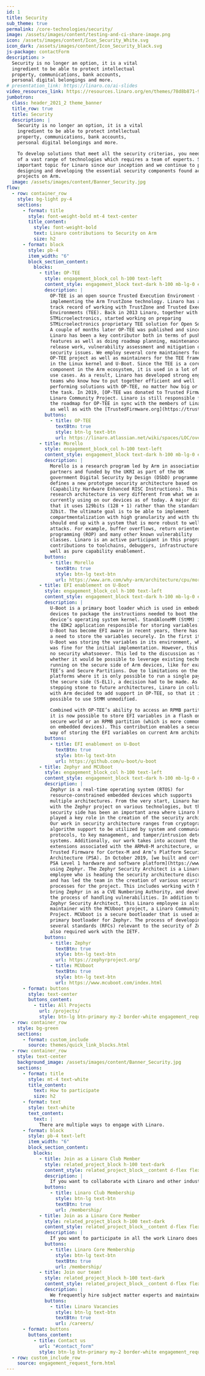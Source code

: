 ```yaml
---
id: 1
title: Security
sub_theme: true
permalink: /core-technologies/security/
image: /assets/images/content/testing-and-ci-share-image.png
icon: /assets/images/content/Icon_Security_White.svg
icon_dark: /assets/images/content/Icon_Security_black.svg
js-package: contactForm
description: >
  Security is no longer an option, it is a vital
  ingredient to be able to protect intellectual
  property, communications, bank accounts,
  personal digital belongings and more.
# presentation_link: https://linaro.co/ai-slides
video_resources_link: https://resources.linaro.org/en/themes/78d8b871-93f5-45a9-9ed0-2cdd8769f852
jumbotron:
  class: header_2021_2 theme_banner
  title_row: true
  title: Security
  description: |
    Security is no longer an option, it is a vital
    ingredient to be able to protect intellectual
    property, communications, bank accounts,
    personal digital belongings and more.

    To develop solutions that meet all the security criterias, you need to have a solid understanding
    of a vast range of technologies which requires a team of experts. Security has been an
    important topic for Linaro since our inception and we continue to play an instrumental role in
    designing and developing the essential security components found across multiple open source
    projects on Arm.
  image: /assets/images/content/Banner_Security.jpg
flow:
  - row: container_row
    style: bg-light py-4
    sections:
      - format: title
        style: font-weight-bold mt-4 text-center
        title_content:
          style: font-weight-bold
          text: Linaro contributions to Security on Arm
          size: h2
      - format: block
        style: pb-4
        item_width: "6"
        block_section_content:
          blocks:
            - title: OP-TEE
              style: engagement_block_col h-100 text-left
              content_style: engagement_block text-dark h-100 mb-lg-0 engagement_block_content d-flex flex-column justify-content-around align-items-baseline
              description: |
                OP-TEE is an open source Trusted Execution Enviroment (TEE)
                implementing the Arm TrustZone technology. Linaro has a long
                track record of working with TrustZone and Trusted Execution
                Environments (TEE). Back in 2013 Linaro, together with
                STMicroelectronics, started working on preparing
                STMicroelectronics proprietary TEE solution for Open Source.
                A couple of months later OP-TEE was published and since then
                Linaro has been a key contributor both in terms of pushing new
                features as well as doing roadmap planning, maintenance,
                release work, vulnerability assessment and mitigation of
                security issues. We employ several core maintainers for the
                OP-TEE project as well as maintainers for the TEE framework
                in the Linux kernel and U-Boot. Since the TEE is a core
                component in the Arm ecosystem, it is used in a lot of different
                use cases. As a result, Linaro has developed strong engineering
                teams who know how to put together efficient and well
                performing solutions with OP-TEE, no matter how big or small
                the task. In 2019, [OP-TEE was donated to Trusted Firmware](/news/linaro-donates-op-tee-into-the-trusted-firmware-project/), a
                Linaro Community Project. Linaro is still responsible for driving
                the roadmap for OP-TEE in sync with the members of Linaro
                as well as with the [TrustedFirmware.org](https://trustedfirmware.org/) project.
              buttons:
                - title: OP-TEE
                  textBtn: true
                  style: btn-lg text-btn
                  url: https://linaro.atlassian.net/wiki/spaces/LOC/overview
            - title: Morello
              style: engagement_block_col h-100 text-left
              content_style: engagement_block text-dark h-100 mb-lg-0 engagement_block_content d-flex flex-column justify-content-around align-items-baseline
              description: |
                Morello is a research program led by Arm in association with
                partners and funded by the UKRI as part of the UK
                government Digital Security by Design (DSbD) programme. It
                defines a new prototype security architecture based on CHERI
                (Capability Hardware Enhanced RISC Instructions). This new
                research architecture is very different from what we are
                currently using on our devices as of today. A major difference is
                that it uses 129bits (128 + 1) rather than the standard 64bit or
                32bit. The ultimate goal is to be able to implement
                compartmentalization with high granularity and with that we
                should end up with a system that is more robust to well known
                attacks. For example, buffer overflows, return oriented
                programming (ROP) and many other known vulnerability
                classes. Linaro is an active participant in this program with
                contributions to toolchains, debuggers, infrastructure work as
                well as pure capability enablement.
              buttons:
                - title: Morello
                  textBtn: true
                  style: btn-lg text-btn
                  url: https://www.arm.com/why-arm/architecture/cpu/morello
            - title: EFI enablement on U-Boot
              style: engagement_block_col h-100 text-left
              content_style: engagement_block text-dark h-100 mb-lg-0 engagement_block_content d-flex flex-column justify-content-around align-items-baseline
              description: |
                U-Boot is a primary boot loader which is used in embedded
                devices to package the instructions needed to boot the
                device’s operating system kernel. StandAloneMM (StMM) is
                the EDK2 application responsible for storing variables. Since
                U-Boot has become EFI aware in recent years, there has been
                a need to store the variables securely. In the first iterations,
                U-Boot was storing the variables in its environment, which
                was fine for the initial implementation. However, this offered
                no security whatsoever. This led to the discussion as to
                whether it would be possible to leverage existing technology
                running on the secure side of Arm devices, like for example
                TEE’s and Secure Partitions. Due to limitations on the current
                platforms where it is only possible to run a single payload on
                the secure side (S-EL1), a decision had to be made. As a
                stepping stone to future architectures, Linaro in collaboration
                with Arm decided to add support in OP-TEE, so that it is
                possible to use StMM unmodified.

                Combined with OP-TEE’s ability to access an RPMB partition,
                it is now possible to store EFI variables in a flash on the
                secure world or an RPMB partition (which is more common
                on embedded devices). This contribution enables a secure
                way of storing the EFI variables on current Arm architectures.
              buttons:
                - title: EFI enablement on U-Boot
                  textBtn: true
                  style: btn-lg text-btn
                  url: https://github.com/u-boot/u-boot
            - title: Zephyr and MCUboot
              style: engagement_block_col h-100 text-left
              content_style: engagement_block text-dark h-100 mb-lg-0 engagement_block_content d-flex flex-column justify-content-around align-items-baseline
              description: |
                Zephyr is a real-time operating system (RTOS) for
                resource-constrained embedded devices which supports
                multiple architectures. From the very start, Linaro has worked
                with the Zephyr project on various technologies, but the
                security side has been an important area where Linaro has
                played a key role in the creation of the security architecture.
                Our work in security architecture ranges from cryptographic
                algorithm support to be utilized by system and communication
                protocols, to key management, and tamper/intrusion detection
                systems. Additionally, our work takes into account the security
                extensions associated with the ARMv8-M architecture, using
                Trusted Firmware for Cortex-M and Arm’s Platform Security
                Architecture (PSA). In October 2019, [we built and certified a
                PSA Level 1 hardware and software platform](https://www.linaro.org/news/linaro-contributes-to-the-zephyr-project-becoming-psa-certified/) implementation
                using Zephyr. The Zephyr Security Architect is a Linaro
                employee who is heading the security architecture discussions,
                and has led the team in the creation of various security
                processes for the project. This includes working with MITRE to
                bring Zephyr in as a CVE Numbering Authority, and developing
                the process of handling vulnerabilities. In addition to being the
                Zephyr Security Architect, this Linaro employee is also a
                maintainer with the MCUboot project, a Linaro Community
                Project. MCUboot is a secure bootloader that is used as the
                primary bootloader for Zephyr. The process of developing
                several standards (RFCs) relevant to the security of Zephyr has
                also required work with the IETF.
              buttons:
                - title: Zephyr
                  textBtn: true
                  style: btn-lg text-btn
                  url: https://zephyrproject.org/
                - title: MCUboot
                  textBtn: true
                  style: btn-lg text-btn
                  url: https://www.mcuboot.com/index.html
      - format: buttons
        style: text-center
        buttons_content:
          - title: All Projects
            url: /projects/
            style: btn-lg btn-primary my-2 border-white engagement_request_contact_btn
  - row: container_row
    style: bg-green
    sections:
      - format: custom_include
        source: themes/quick_link_blocks.html
  - row: container_row
    style: text-center
    background_image: /assets/images/content/Banner_Security.jpg
    sections:
      - format: title
        style: mt-4 text-white
        title_content:
          text: How to participate
          size: h2
      - format: text
        style: text-white
        text_content:
          text: |
            There are multiple ways to engage with Linaro.
      - format: block
        style: pb-4 text-left
        item_width: "6"
        block_section_content:
          blocks:
            - title: Join as a Linaro Club Member
              style: related_project_block h-100 text-dark
              content_style: related_project_block__content d-flex flex-column justify-content-between align-items-start
              description: |
                If you want to collaborate with Linaro and other industry leaders on all verticals in the Arm Ecosystem, club membership is the right option for you.
              buttons:
                - title: Linaro Club Membership
                  style: btn-lg text-btn
                  textBtn: true
                  url: /membership/
            - title: Join as a Linaro Core Member
              style: related_project_block h-100 text-dark
              content_style: related_project_block__content d-flex flex-column justify-content-between align-items-start
              description: |
                If you want to participate in all the work Linaro does as well as have access to your own dedicated engineering team, then core membership is the right option for you.
              buttons:
                - title: Linaro Core Membership
                  style: btn-lg text-btn
                  textBtn: true
                  url: /membership/
            - title: Join our team!
              style: related_project_block h-100 text-dark
              content_style: related_project_block__content d-flex flex-column justify-content-between align-items-start
              description: |
                We frequently hire subject matter experts and maintainers - if you're interested in becoming part of our team, go to the Linaro careers page to find out more.
              buttons:
                - title: Linaro Vacancies
                  style: btn-lg text-btn
                  textBtn: true
                  url: /careers/
      - format: buttons
        buttons_content:
          - title: Contact us
            url: "#contact_form"
            style: btn-lg btn-primary my-2 border-white engagement_request_contact_btn
  - row: custom_include_row
    source: engagement_request_form.html
---
```

